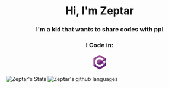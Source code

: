 <h1 align="center">Hi, I'm Zeptar</h1>
<h3 align="center">I'm a kid that wants to share codes with ppl</h3>


<h3 align="center">I Code in:</h3>
<p align="center"> <img src="https://raw.githubusercontent.com/devicons/devicon/master/icons/csharp/csharp-original.svg" alt="csharp" width="40" height="40"/> </a> </p>

![Zeptar's Stats](https://github-readme-stats.vercel.app/api?username=ZeptarTeam&count_private=true&hide=issues&show_icons=true&theme=blue) ![Zeptar's github languages](https://github-readme-stats.vercel.app/api/top-langs/?username=ZeptarTeam&theme=blue)
